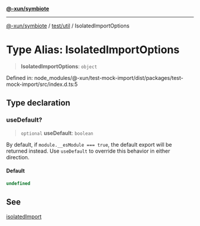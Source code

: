 [**@-xun/symbiote**](../../../README.md)

***

[@-xun/symbiote](../../../README.md) / [test/util](../README.md) / IsolatedImportOptions

# Type Alias: IsolatedImportOptions

> **IsolatedImportOptions**: `object`

Defined in: node\_modules/@-xun/test-mock-import/dist/packages/test-mock-import/src/index.d.ts:5

## Type declaration

### useDefault?

> `optional` **useDefault**: `boolean`

By default, if `module.__esModule === true`, the default export will be
returned instead. Use `useDefault` to override this behavior in either
direction.

#### Default

```ts
undefined
```

## See

[isolatedImport](../functions/isolatedImport.md)
